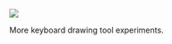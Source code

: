 ![](https://db-feed.s3.amazonaws.com/legacy/Screen_Shot_2019_09_20_at_8_00_04_PM-1569024037041.png)

More keyboard drawing tool experiments.
